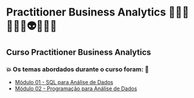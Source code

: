 # Practitioner Business Analytics 🧑🏻‍💻🤖🤯🧠👽🐍🎲🤪
## Curso Practitioner Business Analytics
### 💥 Os temas abordados durante o curso foram: 🚀
- [Módulo 01 - SQL para Análise de Dados](https://github.com/romulovieira777/Practitioner_Business_Analytics/tree/main/Modulo_01_SQL_para_Analise_de_Dados)
- [Módulo 02 - Programação para Análise de Dados](https://github.com/romulovieira777/Practitioner_Business_Analytics/tree/main/Modulo_02_Programacao_para_Analise_de_Dados/04_Comandos_Basicos_de_Python)
